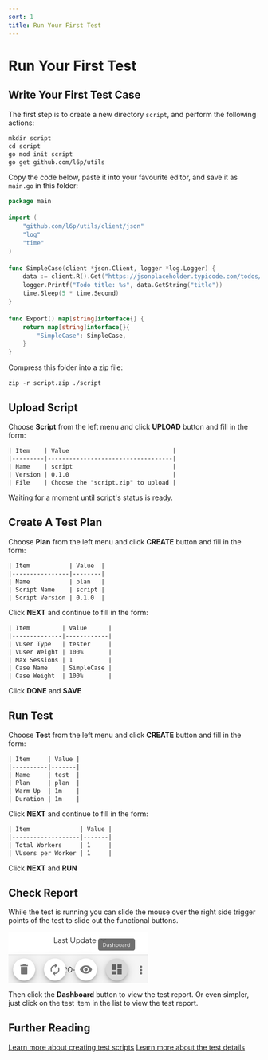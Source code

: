 ```yaml
---
sort: 1
title: Run Your First Test
---
```


# Run Your First Test

## Write Your First Test Case

The first step is to create a new directory `script`, and perform the following actions:

```shell
mkdir script
cd script
go mod init script
go get github.com/l6p/utils
```

Copy the code below, paste it into your favourite editor, and save it as `main.go` in this folder:

```go
package main

import (
	"github.com/l6p/utils/client/json"
	"log"
	"time"
)

func SimpleCase(client *json.Client, logger *log.Logger) {
	data := client.R().Get("https://jsonplaceholder.typicode.com/todos/1").D()
	logger.Printf("Todo title: %s", data.GetString("title"))
	time.Sleep(5 * time.Second)
}

func Export() map[string]interface{} {
	return map[string]interface{}{
		"SimpleCase": SimpleCase,
	}
}
```

Compress this folder into a zip file:

```shell
zip -r script.zip ./script
```

## Upload Script

Choose **Script** from the left menu and click **UPLOAD** button and fill in the form:

```text
| Item    | Value                             |
|---------|-----------------------------------|
| Name    | script                            |
| Version | 0.1.0                             |
| File    | Choose the "script.zip" to upload |
```

Waiting for a moment until script's status is ready.

## Create A Test Plan

Choose **Plan** from the left menu and click **CREATE** button and fill in the form:

```text
| Item           | Value  |
|----------------|--------|
| Name           | plan   |
| Script Name    | script |
| Script Version | 0.1.0  |
```

Click **NEXT** and continue to fill in the form:

```text
| Item         | Value      |
|--------------|------------|
| VUser Type   | tester     |
| VUser Weight | 100%       |
| Max Sessions | 1          |
| Case Name    | SimpleCase |
| Case Weight  | 100%       |
```

Click **DONE** and **SAVE**

## Run Test

Choose **Test** from the left menu and click **CREATE** button and fill in the form:

```text
| Item     | Value |
|----------|-------|
| Name     | test  |
| Plan     | plan  |
| Warm Up  | 1m    |
| Duration | 1m    |
```

Click **NEXT** and continue to fill in the form:

```text
| Item              | Value |
|-------------------|-------|
| Total Workers     | 1     |
| VUsers per Worker | 1     |
```

Click **NEXT** and **RUN**

## Check Report

While the test is running you can slide the mouse over the right side trigger points of the test to slide out the functional buttons.

<style>
    img[alt=pic00000001] { 
        display: block;
        width: 280px; 
    }
</style>
![pic00000001](/assets/images/pic00000001.png)

Then click the **Dashboard** button to view the test report.
Or even simpler, just click on the test item in the list to view the test report.

## Further Reading

[Learn more about creating test scripts](/ScriptGuides)
[Learn more about the test details](/TestingGuides)
